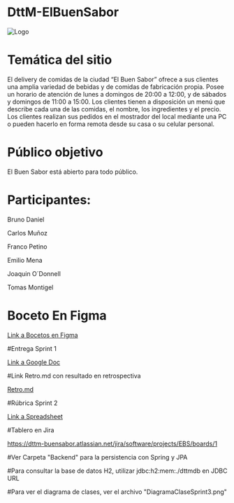 # DttM-ElBuenSabor
![Logo](https://github.com/PLPBID/DttM-BuenSabor/assets/141865003/f3c6a953-22d5-4994-b9e0-78d166699b0a)


# Temática del sitio

El delivery de comidas de la ciudad “El Buen Sabor” ofrece a sus clientes una amplia variedad de bebidas y de comidas de fabricación propia. Posee un horario de atención de lunes a domingos de 20:00 a 12:00, y de sábados y domingos de 11:00 a 15:00. Los clientes tienen a disposición un menú que describe cada una de las comidas, el nombre, los ingredientes y el precio. Los clientes realizan sus pedidos en el mostrador del local mediante una PC o pueden hacerlo en forma remota desde su casa o su celular personal.

# Público objetivo

El Buen Sabor está abierto para todo público. 

# Participantes:

Bruno Daniel 

Carlos Muñoz

Franco Petino

Emilio Mena

Joaquin O´Donnell

Tomas Montigel

# Boceto En Figma

[Link a Bocetos en Figma](https://www.figma.com/file/qRzcubPdIwyINsvTYLIDXl/El-buen-sabor?type=design&t=oMBrsvTIsjQb9i5w-6)

#Entrega Sprint 1 

[Link a Google Doc](https://docs.google.com/document/d/1RiYOccFwYTDredh83sI5LZNP7Drwj-p7Nbk0ue-wvn8/edit?usp=sharing)

#Link Retro.md con resultado en retrospectiva

[Retro.md](https://my.echometerapp.com/r/UWVRAAOb4PU?sharingToken=57ad4fc5-0d44-4886-a37e-7a661c1a48dd&utm_source=webapp&utm_medium=copy_link&utm_campaign=retro_sidebar)

#Rúbrica Sprint 2

[Link a Spreadsheet](https://docs.google.com/spreadsheets/d/1TbeuPoD6aJ9ci57-pKJyCgvOpp3OxnW5/edit#gid=1527487941)

#Tablero en Jira

https://dttm-buensabor.atlassian.net/jira/software/projects/EBS/boards/1

#Ver Carpeta "Backend" para la persistencia con Spring y JPA

#Para consultar la base de datos H2, utilizar jdbc:h2:mem:./dttmdb en JDBC URL

#Para ver el diagrama de clases, ver el archivo "DiagramaClaseSprint3.png"
